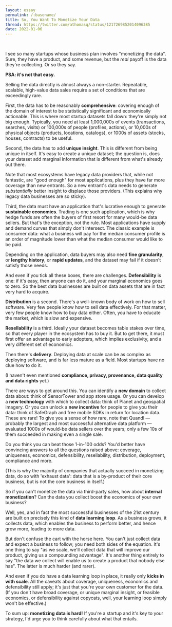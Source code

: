 ```yaml
---
layout: essay
permalink: /:basename/
title: So, You Want To Monetize Your Data
thread: https://twitter.com/athomasq/status/1217269852014096385
date: 2022-01-06
---
```


<br/>

I see so many startups whose business plan involves "monetizing the data". Sure, they have a product, and some revenue, but the *real* payoff is the data they're collecting. Or so they say.

**PSA: it's not that easy.**

Selling the data directly is almost always a non-starter. Repeatable, scalable, high-value data sales require a set of conditions that are exceedingly rare. 

First, the data has to be reasonably **comprehensive**: covering enough of the domain of interest to be statistically significant and economically actionable. This is where most startup datasets fall down: they're simply not big enough. Typically, you need at least 1,000,000s of events (transactions, searches, visits) or 100,000s of people (profiles, actions), or 10,000s of physical objects (products, locations, catalogs), or 1000s of assets (stocks, houses, contracts) to be useful.

Second, the data has to add **unique insight**. This is different from being unique in itself. It's easy to create a unique dataset; the question is, does your dataset add marginal information that is different from what's already out there. 

Note that most ecosystems have legacy data providers that, while not fantastic, are "good enough" for most applications, plus they have far more coverage than new entrants. So a new entrant's data needs to generate *substantially* better insight to displace those providers. (This explains why legacy data businesses are so sticky). 

Third, the data must have an application that's lucrative enough to generate **sustainable economics**. Trading is one such application, which is why hedge funds are often the buyers of first resort for many would-be data sellers. But that's the exception, not the rule. Most applications have supply and demand curves that simply don't intersect. The classic example is consumer data: what a business will pay for the median consumer profile is an order of magnitude lower than what the median consumer would like to be paid.

Depending on the application, data buyers may also need **fine granularity**, or **lengthy history**, or **rapid updates**, and the dataset may fail if it doesn't satisfy those needs.

And even if you tick all these boxes, there are challenges. **Defensibility** is one: if it's easy, then anyone can do it, and your marginal economics goes to zero. So the best data businesses are built on data assets that are in fact very hard to acquire. 

**Distribution** is a second. There's a well-known body of work on how to sell software. Very few people know how to sell data effectively. For that matter, very few people know how to buy data either. Often, you have to educate the market, which is slow and expensive. 

**Resellability** is a third. Ideally your dataset becomes table stakes over time, so that every player in the ecosystem has to buy it. But to get there, it must first offer an advantage to early adopters, which implies exclusivity, and a very different set of economics. 

Then there's **delivery**. Deploying data at scale can be as complex as deploying software, and is far less mature as a field. Most startups have no clue how to do it. 

(I haven't even mentioned **compliance, privacy, provenance, data quality and data rights** yet.)  

There are ways to get around this. You can identify a **new domain** to collect data about: think of SensorTower and app store usage.  Or you can develop a **new technology** with which to collect data: think of Planet and geospatial imagery.  Or you can unlock a **new incentive** for people to give you their data: think of SafeGraph and free mobile SDKs in return for location data.  These are rare!  To give you a sense of how rare, note that Quandl — probably the largest and most successful alternative data platform — evaluated 1000s of would-be data sellers over the years; only a few 10s of them succeeded in making even a single sale. 

Do you think you can beat those 1-in-100 odds? You'd better have convincing answers to all the questions raised above: coverage, uniqueness, economics, defensibility, resellability, distribution, deployment, compliance and more. 

(This is why the majority of companies that actually succeed in monetizing data, do so with 'exhaust data': data that is a by-product of their core business, but is not the core business in itself.)

So if you can't monetize the data via third-party sales, how about **internal monetization**?  Can the data you collect boost the economics of your own business?

Well, yes, and in fact the most successful businesses of the 21st century are built on precisely this kind of **data learning loop**. As a business grows, it collects data, which enables the business to perform better, and hence grow more, leading to more data. 

But don't confuse the cart with the horse here. You can't just collect data and expect a business to follow; you need both sides of the equation. It's one thing to say "as we scale, we'll collect data that will improve our product, giving us a compounding advantage". It's another thing entirely to say "the data we collect will enable us to create a product that nobody else has". The latter is much harder (and rarer). 

And even if you do have a data learning loop in place, it really only **kicks in with scale**. All the caveats about coverage, uniqueness, economics and defensibility still apply; it's just that you're your own customer for the data. (If you don't have broad coverage, or unique marginal insight, or feasible economics, or defensibility against copycats, well, your learning loop simply won't be effective.)

To sum up: **monetizing data is hard!** If you're a startup and it's key to your strategy, I'd urge you to think carefully about what that entails.
 
<br/>
<br/>
<br/>
